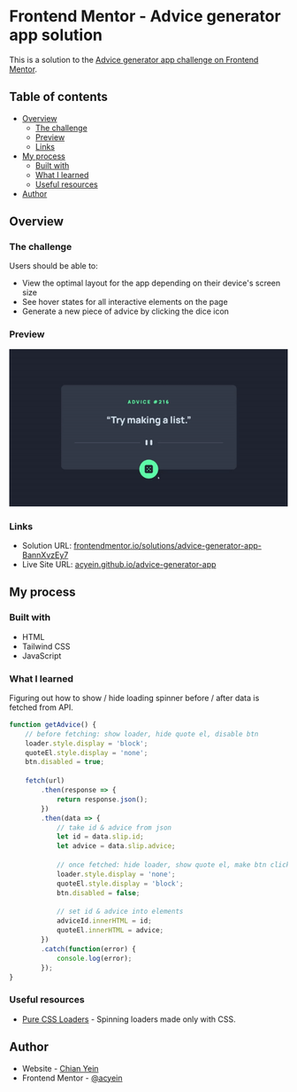 # Frontend Mentor - Advice generator app solution

This is a solution to the [Advice generator app challenge on Frontend Mentor](https://www.frontendmentor.io/challenges/advice-generator-app-QdUG-13db).

## Table of contents

- [Overview](#overview)
  - [The challenge](#the-challenge)
  - [Preview](#preview)
  - [Links](#links)
- [My process](#my-process)
  - [Built with](#built-with)
  - [What I learned](#what-i-learned)
  - [Useful resources](#useful-resources)
- [Author](#author)

## Overview

### The challenge

Users should be able to:

- View the optimal layout for the app depending on their device's screen size
- See hover states for all interactive elements on the page
- Generate a new piece of advice by clicking the dice icon

### Preview
<p align="center">
    <img src="preview/preview.gif" alt="Preview of advice generator app">
</p>

### Links

- Solution URL: [frontendmentor.io/solutions/advice-generator-app-BannXvzEy7](https://www.frontendmentor.io/solutions/advice-generator-app-BannXvzEy7)
- Live Site URL: [acyein.github.io/advice-generator-app](https://acyein.github.io/advice-generator-app/)

## My process

### Built with

- HTML
- Tailwind CSS
- JavaScript

### What I learned
Figuring out how to show / hide loading spinner before / after data is fetched from API.
```js
function getAdvice() {
    // before fetching: show loader, hide quote el, disable btn
    loader.style.display = 'block';
    quoteEl.style.display = 'none';
    btn.disabled = true;

    fetch(url)
        .then(response => {
            return response.json();
        })
        .then(data => {
            // take id & advice from json
            let id = data.slip.id;
            let advice = data.slip.advice;
            
            // once fetched: hide loader, show quote el, make btn clickable
            loader.style.display = 'none';
            quoteEl.style.display = 'block';
            btn.disabled = false;

            // set id & advice into elements
            adviceId.innerHTML = id;
            quoteEl.innerHTML = advice;
        })
        .catch(function(error) {
            console.log(error);
        });
}
```

### Useful resources

- [Pure CSS Loaders](https://loading.io/css/) - Spinning loaders made only with CSS.

## Author

- Website - [Chian Yein](https://angchianyein.netlify.app/)
- Frontend Mentor - [@acyein](https://www.frontendmentor.io/profile/acyein)
